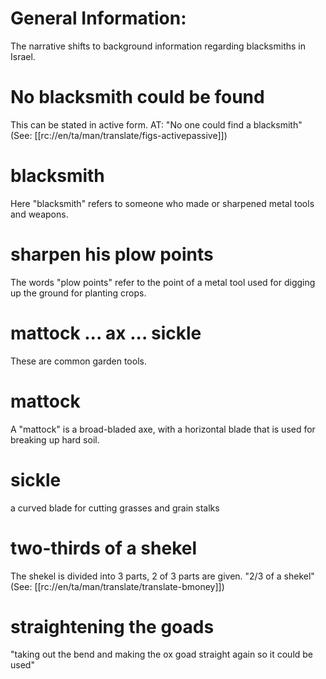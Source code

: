 # General Information:

The narrative shifts to background information regarding blacksmiths in Israel.

# No blacksmith could be found

This can be stated in active form. AT: "No one could find a blacksmith" (See: [[rc://en/ta/man/translate/figs-activepassive]])

# blacksmith

Here "blacksmith" refers to someone who made or sharpened metal tools and weapons.

# sharpen his plow points

The words "plow points" refer to the point of a metal tool used for digging up the ground for planting crops.

# mattock ... ax ... sickle

These are common garden tools.

# mattock

A "mattock" is a broad-bladed axe, with a horizontal blade that is used for breaking up hard soil.

# sickle

a curved blade for cutting grasses and grain stalks

# two-thirds of a shekel

The shekel is divided into 3 parts, 2 of 3 parts are given. "2/3 of a shekel" (See: [[rc://en/ta/man/translate/translate-bmoney]])

# straightening the goads

"taking out the bend and making the ox goad straight again so it could be used"
